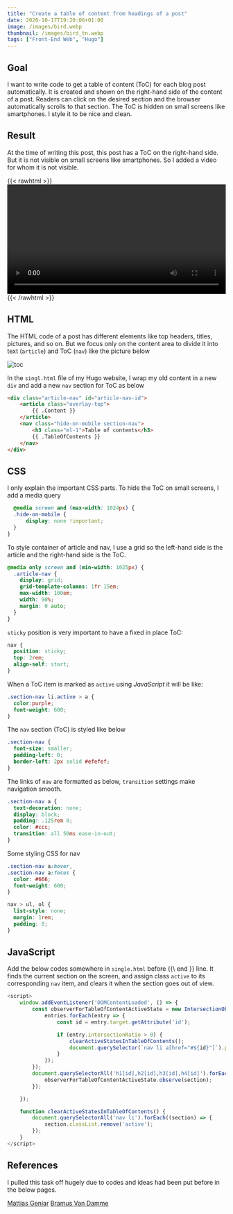 ```yaml
---
title: "Create a table of content from headings of a post"
date: 2020-10-17T19:20:06+01:00
image: /images/bird.webp
thumbnail: /images/bird_tn.webp
tags: ["Front-End Web", "Hugo"]
---
```


## Goal

I want to write code to get a table of content (ToC) for each blog post automatically. It is created and shown on the right-hand side of the content of a post. Readers can click on the desired section and the browser automatically scrolls to that section. The ToC is hidden on small screens like smartphones. I style it to be nice and clean.

## Result

At the time of writing this post, this post has a ToC on the right-hand side. But it is not visible on small screens like smartphones. So I added a video for whom it is not visible. 

{{< rawhtml >}}
<video width=100% controls>
  <source src="/videos/table_of_contents.webm" type="video/webm">
Your browser does not support the video tag.
</video>
{{< /rawhtml >}}

## HTML 

The HTML code of a post has different elements like top headers, titles, pictures, and so on. But we focus only on the content area to divide it into text (`article`) and ToC (`nav`) like the picture below

![toc](/images/toc.png)


In the `singl.html` file of my Hugo website, I wrap my old content in a new `div` and add a new `nav` section for ToC as below

```html
<div class="article-nav" id="article-nav-id">
    <article class="overlay-top">
        {{ .Content }}
    </article>
    <nav class="hide-on-mobile section-nav">
        <h3 class="ml-1">Table of contents</h3>
        {{ .TableOfContents }}
    </nav>
</div>
```

## CSS

I only explain the important CSS parts. To hide the ToC on small screens, I add a media query

```css
  @media screen and (max-width: 1024px) {
  .hide-on-mobile {
      display: none !important;
  }
}
```
To style container of article and nav, I use a grid so the left-hand side is the article and the right-hand side is the ToC.

```css
@media only screen and (min-width: 1025px) {
  .article-nav {
    display: grid;
    grid-template-columns: 1fr 15em;
    max-width: 100em;
    width: 90%;
    margin: 0 auto;
  }
}
```

`sticky` position is very important to have a fixed in place ToC:

```css
nav {
  position: sticky;
  top: 2rem;
  align-self: start;
}
```

When a ToC item is marked as `active` using *JavaScript* it will be like:

``` css
.section-nav li.active > a {
  color:purple;
  font-weight: 600;
}
```
The `nav` section (ToC) is styled like below

```css
.section-nav {
  font-size: smaller;
  padding-left: 0;
  border-left: 2px solid #efefef;
}
```

The links of `nav` are formatted as below, `transition` settings make navigation smooth.

```css
.section-nav a {
  text-decoration: none;
  display: block;
  padding: .125rem 0;
  color: #ccc;
  transition: all 50ms ease-in-out; 
}
```

Some styling CSS for nav

```CSS
.section-nav a:hover,
.section-nav a:focus {
  color: #666;
  font-weight: 600;
}

nav > ul, ol {
  list-style: none;
  margin: 1rem;
  padding: 0;
}
```

## JavaScript

Add the below codes somewhere in `single.html` before \{{\ end \}\}  line. It finds the current section on the screen, and assign class `active` to its corresponding `nav` item, and clears it when the section goes out of view.

```js
<script>
	window.addEventListener('DOMContentLoaded', () => {
		const observerForTableOfContentActiveState = new IntersectionObserver(entries => {
			entries.forEach(entry => {
				const id = entry.target.getAttribute('id');

				if (entry.intersectionRatio > 0) {					
					clearActiveStatesInTableOfContents();				
					document.querySelector(`nav li a[href="#${id}"]`).parentElement.classList.add('active');
				}
			});
		});		
		document.querySelectorAll('h1[id],h2[id],h3[id],h4[id]').forEach((section) => {
			observerForTableOfContentActiveState.observe(section);
		});

	});

	function clearActiveStatesInTableOfContents() {
		document.querySelectorAll('nav li').forEach((section) => {
			section.classList.remove('active');
		});
	}
</script>
```

## References

I pulled this task off hugely due to codes and ideas had been put before in the below pages.

[Mattias Geniar](https://ma.ttias.be/adding-a-sticky-table-of-contents-in-hugo-to-posts/)
[Bramus Van Damme](https://www.bram.us/2020/01/10/smooth-scrolling-sticky-scrollspy-navigation/)